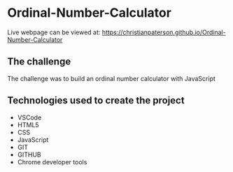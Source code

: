 # Ordinal-Number-Calculator

Live webpage can be viewed at: https://christianpaterson.github.io/Ordinal-Number-Calculator

## The challenge

The challenge was to build an ordinal number calculator with JavaScript

## Technologies used to create the project 

<ul>
<li>VSCode</li>
<li>HTML5</li>
<li>CSS</li>
<li>JavaScript</li>
<li>GIT</li>
<li>GITHUB</li>
<li>Chrome developer tools</li>
</ul>
